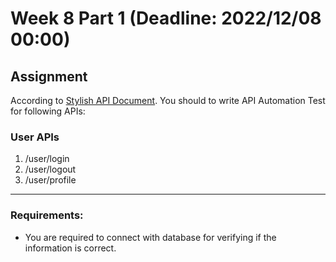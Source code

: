 # Week 8 Part 1 (Deadline: 2022/12/08 00:00)

## Assignment
According to [Stylish API Document](https://app.swaggerhub.com/apis-docs/YINGNTY/Stylish/1.0.0). You should to write API Automation Test for following APIs:  


### User APIs 
1.  /user/login
2.  /user/logout
3.  /user/profile

---
### Requirements:
- You are required to connect with database for verifying if the information is correct.
